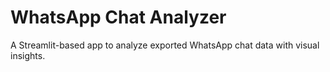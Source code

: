 # WhatsApp Chat Analyzer

A Streamlit-based app to analyze exported WhatsApp chat data with visual insights.
